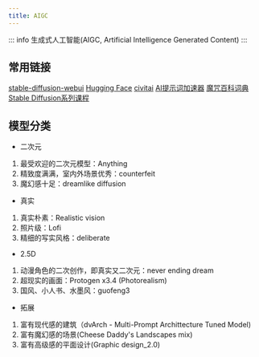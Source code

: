 ```yaml
---
title: AIGC
---
```

::: info
生成式人工智能(AIGC, Artificial Intelligence Generated Content)
:::

## 常用链接
[stable-diffusion-webui](https://github.com/AUTOMATIC1111/stable-diffusion-webui)
[Hugging Face](https://huggingface.co/)
[civitai](https://civitai.com/)
[AI提示词加速器](https://ai.dawnmark.cn/)
[魔咒百科词典](https://aitag.top/)
[Stable Diffusion系列课程](https://www.codetd.com/article/15622621)

## 模型分类
- 二次元
1. 最受欢迎的二次元模型：Anything
2. 精致度满满，室内外场景优秀：counterfeit
3. 魔幻感十足：dreamlike diffusion

- 真实
1. 真实朴素：Realistic vision
2. 照片级：Lofi
3. 精细的写实风格：deliberate

- 2.5D
1. 动漫角色的二次创作，即真实又二次元：never ending  dream
2. 超现实的画面：Protogen x3.4 (Photorealism)
3. 国风、小人书、水墨风：guofeng3

- 拓展
1. 富有现代感的建筑（dvArch - Multi-Prompt Archittecture Tuned Model)
2. 富有魔幻感的场景(Cheese Daddy's Landscapes mix)
3. 富有高级感的平面设计(Graphic design_2.0)
